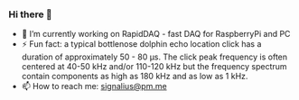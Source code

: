 ### Hi there 👋

- 🔭 I’m currently working on RapidDAQ - fast DAQ for RaspberryPi and PC
- ⚡ Fun fact: a typical bottlenose dolphin echo location click has a duration of approximately 50 - 80 μs. The click peak frequency is often centered at 40-50 kHz and/or 110-120 kHz but the frequency spectrum contain components as high as 180 kHz and as low as 1 kHz.
- 📫 How to reach me: signalius@pm.me
